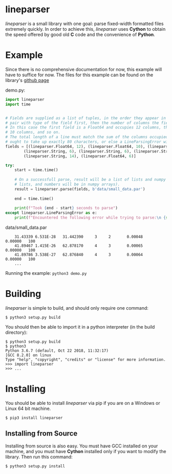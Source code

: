 # lineparser
*lineparser* is a small library with one goal: parse fixed-width formatted files extremely quickly.
In order to achieve this, *lineparser* uses **Cython** to obtain the speed offered by good old
**C** code and the convenience of **Python**.

# Example

Since there is no comprehensive documentation for now, this example will have to suffice for now.
The files for this example can be found on the library's [github page](https://github.com/jkarns275/lineparser)

demo.py:
```python
import lineparser
import time


# Fields are supplied as a list of tuples, in the order they appear in the file. Each tuple is a
# pair with type of the field first, then the number of columns the field occupies.
# In this case the first field is a Float64 and occupies 12 columns, then a Float64 that occupies
# 10 columns, and so on. 
# The total length of a line must match the sum of the columns occupied, so in this case each line
# ought to take up exactly 80 characters, or else a LineParsingError will be thrown.
fields = [(lineparser.Float64, 12), (lineparser.Float64, 10), (lineparser.Float64, 12), 
        (lineparser.String, 6), (lineparser.String, 6), (lineparser.String, 14),
        (lineparser.String, 14), (lineparser.Float64, 6)]

try:
    start = time.time()
    
    # On a successfull parse, result will be a list of lists and numpy arrays (strings will be in 
    # lists, and numbers will be in numpy arrays). 
    result = lineparser.parse(fields, b'data/small_data.par')
    
    end = time.time()
    
    print(f"Took {end - start} seconds to parse")
except lineparser.LineParsingError as e:
    print(f"Encountered the following error while trying to parse:\n {str(e)}")

```

data/small_data.par
```
    31.43339 6.531E-28   31.442390     3     2       0.00048       0.00000   100
    41.89467 1.415E-26   62.878170     4     3       0.00065       0.00000   100
    41.89786 3.538E-27   62.876840     4     3       0.00064       0.00000   100
    ...
```

Running the example: `python3 demo.py`

# Building
*lineparser* is simple to build, and should only require one command:

```
$ python3 setup.py build
```

You should then be able to import it in a python interpreter (in the build directory):

```
$ python3 setup.py build
$ python3 
Python 3.6.7 (default, Oct 22 2018, 11:32:17)
[GCC 8.2.0] on linux
Type "help", "copyright", "credits" or "license" for more information.
>>> import lineparser
>>> ...
```

# Installing
You should be able to install *lineparser* via pip if you are on a Windows or Linux 64 bit machine.

```
$ pip3 install lineparser
```

## Installing from Source
Installing from source is also easy. You must have GCC installed on your machine, and you must have
**Cython** installed only if you want to modify the library. Then run this command:

```
$ python3 setup.py install
```
